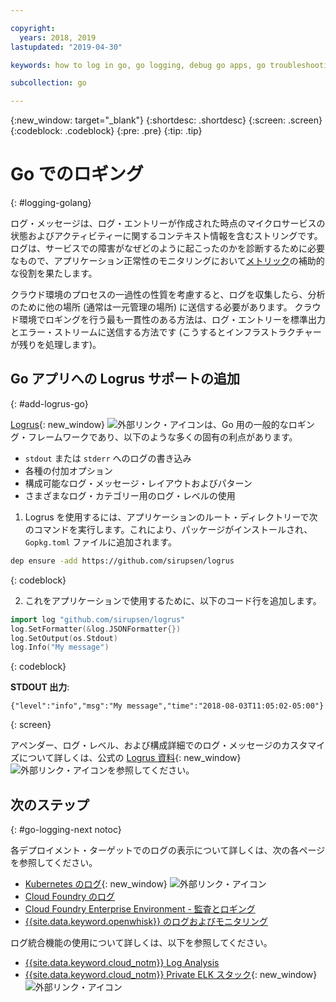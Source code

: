 ```yaml
---

copyright:
  years: 2018, 2019
lastupdated: "2019-04-30"

keywords: how to log in go, go logging, debug go apps, go troubleshooting, logrus go, go stdout

subcollection: go

---
```


{:new_window: target="_blank"}
{:shortdesc: .shortdesc}
{:screen: .screen}
{:codeblock: .codeblock}
{:pre: .pre}
{:tip: .tip}

# Go でのロギング
{: #logging-golang}

ログ・メッセージは、ログ・エントリーが作成された時点のマイクロサービスの状態およびアクティビティーに関するコンテキスト情報を含むストリングです。 ログは、サービスでの障害がなぜどのように起こったのかを診断するために必要なもので、アプリケーション正常性のモニタリングにおいて[メトリック](/docs/go?topic=go-go-appmetrics)の補助的な役割を果たします。

クラウド環境のプロセスの一過性の性質を考慮すると、ログを収集したら、分析のために他の場所 (通常は一元管理の場所) に送信する必要があります。 クラウド環境でロギングを行う最も一貫性のある方法は、ログ・エントリーを標準出力とエラー・ストリームに送信する方法です (こうするとインフラストラクチャーが残りを処理します)。

## Go アプリへの Logrus サポートの追加
{: #add-logrus-go}

[Logrus](https://github.com/sirupsen/logrus){: new_window} ![外部リンク・アイコン](../icons/launch-glyph.svg "外部リンク・アイコン")は、Go 用の一般的なロギング・フレームワークであり、以下のような多くの固有の利点があります。 
 * `stdout` または `stderr` へのログの書き込み
 * 各種の付加オプション
 * 構成可能なログ・メッセージ・レイアウトおよびパターン
 * さまざまなログ・カテゴリー用のログ・レベルの使用

1. Logrus を使用するには、アプリケーションのルート・ディレクトリーで次のコマンドを実行します。これにより、パッケージがインストールされ、`Gopkg.toml` ファイルに追加されます。
  ```bash
  dep ensure -add https://github.com/sirupsen/logrus
  ```
  {: codeblock}

2. これをアプリケーションで使用するために、以下のコード行を追加します。
  ```go
  import log "github.com/sirupsen/logrus"
  log.SetFormatter(&log.JSONFormatter{})
  log.SetOutput(os.Stdout)
  log.Info("My message")
  ```
  {: codeblock}

  **STDOUT 出力**:
  ```
  {"level":"info","msg":"My message","time":"2018-08-03T11:05:02-05:00"}
  ```
  {: screen}

アペンダー、ログ・レベル、および構成詳細でのログ・メッセージのカスタマイズについて詳しくは、公式の [Logrus 資料](https://godoc.org/gopkg.in/Sirupsen/logrus.v0){: new_window}  ![外部リンク・アイコン](../icons/launch-glyph.svg "外部リンク・アイコン")を参照してください。

## 次のステップ
{: #go-logging-next notoc}

各デプロイメント・ターゲットでのログの表示について詳しくは、次の各ページを参照してください。
* [Kubernetes のログ](https://kubernetes.io/docs/concepts/cluster-administration/logging/){: new_window} ![外部リンク・アイコン](../icons/launch-glyph.svg "外部リンク・アイコン")
* [Cloud Foundry のログ](/docs/cli/reference/bluemix_cli?topic=cloud-cli-ibmcloud_cli#ibmcloud_app_logs)
* [Cloud Foundry Enterprise Environment - 監査とロギング](/docs/cloud-foundry?topic=cloud-foundry-auditing-logging#auditing-logging)
* [{{site.data.keyword.openwhisk}} のログおよびモニタリング](/docs/openwhisk?topic=cloud-functions-openwhisk_logs#openwhisk_logs)

ログ統合機能の使用について詳しくは、以下を参照してください。
* [{{site.data.keyword.cloud_notm}} Log Analysis](/docs/services/CloudLogAnalysis?topic=cloudloganalysis-log_analysis_ov#log_analysis_ov)
* [{{site.data.keyword.cloud_notm}} Private ELK スタック](https://www.ibm.com/support/knowledgecenter/en/SSBS6K_2.1.0.2/manage_metrics/logging_elk.html){: new_window} ![外部リンク・アイコン](../icons/launch-glyph.svg "外部リンク・アイコン")
